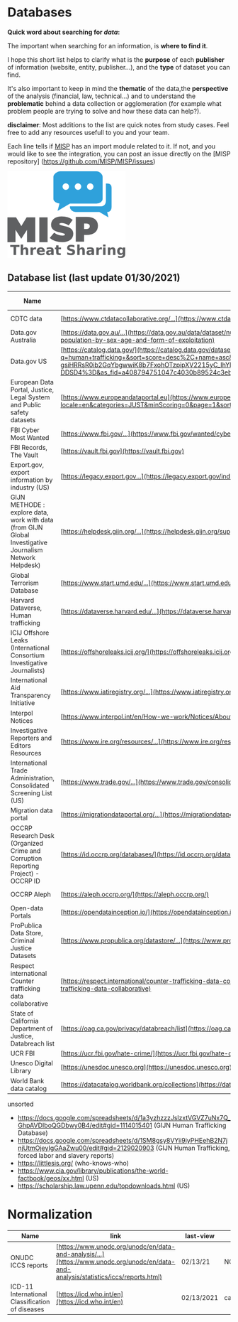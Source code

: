
# Databases

**Quick word about searching for *data*:**

The important when searching for an information, is **where to find it**. 

I hope this short list helps to clarify what is the **purpose** of each **publisher** of information (website, entity, publisher...), and the **type** of dataset you can find.

It's also important to keep in mind the **thematic** of the data,the **perspective** of the analysis (financial, law, technical...) and to understand the **problematic** behind a data collection or agglomeration (for example what problem people are trying to solve and how these data can help?).


**disclaimer**: Most additions to the list are quick notes from study cases. Feel free to add any resources usefull to you and your team. 

Each line tells if [MISP](https://github.com/MISP/MISP) has an import module related to it. If not, and you would like to see the integration, you can post an issue directly on the [MISP repository] (https://github.com/MISP/MISP/issues)

![misp logo](https://raw.githubusercontent.com/C00kie-/ORCRI/master/sources/image/misp-logo.png)

## Database list (last update 01/30/2021)
 
|Name|link|last-view|label|MISP module|
|-|-|-|-|-|
|CDTC data|[https://www.ctdatacollaborative.org/...](https://www.ctdatacollaborative.org/download-global-dataset)|02/12/2021| Human trafficking|
|Data.gov Australia|[https://data.gov.au/...](https://data.gov.au/data/dataset/number-of-victims-of-human-trafficking-per-100-000-population-by-sex-age-and-form-of-exploitation)|02/12/2021| Human trafficking|
|Data.gov US|[https://catalog.data.gov/](https://catalog.data.gov/dataset?q=human+trafficking+&sort=score+desc%2C+name+asc&as_sfid=AAAAAAWPffZ7pi1Wrm4jeh4vlWtQU_Dz4XOBhu4-gsiHRRsR0ib2GqYbgwwiK8b7FxohOTzpipXV2215yC_IhYbtpvpMF5wXHve63ozrL983X0bu14FSP6CeEtZL5tVq5-DDSD4%3D&as_fid=a408794751047c4030b89524c3ebed25245aaebd)|02/12/2021|Human trafficking, child labor|
|European Data Portal, Justice, Legal System and Public safety datasets |[https://www.europeandataportal.eu](https://www.europeandataportal.eu/data/datasets?locale=en&categories=JUST&minScoring=0&page=1&sort=relevance%2Bdesc)|01/30/2021|justice, public safety||
|FBI Cyber Most Wanted | [https://www.fbi.gov/...](https://www.fbi.gov/wanted/cyber)| 01/30/2021 | law enforcement ||
|FBI Records, The Vault | [https://vault.fbi.gov](https://vault.fbi.gov) | 01/30/2021 |law enforcement||
|Export.gov, export information by industry (US) |[https://legacy.export.gov...](https://legacy.export.gov/industries) | 01/30/2021|export||
|GIJN METHODE : explore data, work with data (from GIJN Global Investigative Journalism Network Helpdesk)|[https://helpdesk.gijn.org/...](https://helpdesk.gijn.org/support/solutions/articles/14000036505-data-journalism) |01/30/2021|journalism||
|Global Terrorism Database |[https://www.start.umd.edu/...](https://www.start.umd.edu/gtd/search/Results.aspx?search=&sa.x=54&sa.y=3)|02/20/2021|Terrorism|
|Harvard Dataverse, Human trafficking|[https://dataverse.harvard.edu/...](https://dataverse.harvard.edu/dataset.xhtml?persistentId=doi:10.7910/DVN/23612)| 02/12/2021| Human trafficking|
|ICIJ Offshore Leaks (International Consortium Investigative Journalists) |[https://offshoreleaks.icij.org/](https://offshoreleaks.icij.org/)|01/30/2021|leak||
|International Aid Transparency Initiative |[https://www.iatiregistry.org/...](https://www.iatiregistry.org/publisher) |01/30/2021|||
|Interpol Notices | [https://www.interpol.int/en/How-we-work/Notices/About-Notices](https://www.interpol.int/...) | 01/30/2021 | law enforcement||
|Investigative Reporters and Editors Resources|[https://www.ire.org/resources/...](https://www.ire.org/resources/)| 01/30/2021|||
|International Trade Administration, Consolidated Screening List (US) |[https://www.trade.gov/...](https://www.trade.gov/consolidated-screening-list)| 01/30/2021| trade ||
|Migration data portal|[https://migrationdataportal.org/...](https://migrationdataportal.org/themes/human-trafficking)|02/12/2021|Human trafficking|
|OCCRP Research Desk (Organized Crime and Corruption Reporting Project) - OCCRP ID| [https://id.occrp.org/databases/](https://id.occrp.org/databases/) |01/30/2021|corruption, crime||
|OCCRP Aleph | [https://aleph.occrp.org/](https://aleph.occrp.org/) |01/30/2021 |corruption, crime||
|Open-data Portals |[https://opendatainception.io/](https://opendatainception.io/)| 01/30/2021|||
|ProPublica Data Store, Criminal Justice Datasets |[https://www.propublica.org/datastore/...](https://www.propublica.org/datastore/datasets/criminal-justice) | 01/30/2021|justice, crime||
|Respect international Counter trafficking data collaborative|[https://respect.international/counter-trafficking-data-collaborative/](https://respect.international/counter-trafficking-data-collaborative)|02/12/2021| Human trafficking|
|State of California Department of Justice, Databreach list |[https://oag.ca.gov/privacy/databreach/list](https://oag.ca.gov/privacy/databreach/list)| 01/30/2021 | databreach||
|UCR FBI|[https://ucr.fbi.gov/hate-crime/](https://ucr.fbi.gov/hate-crime)|02/12/2021|Hate crime||
|Unesco Digital Library |[https://unesdoc.unesco.org](https://unesdoc.unesco.org) | 01/30/2021 |||
|World Bank data catalog | [https://datacatalog.worldbank.org/collections](https://datacatalog.worldbank.org/collections)| 01/30/2021 |||



unsorted
- https://docs.google.com/spreadsheets/d/1a3yzhzzzJslzxtVGVZ7uNx7Q_GhpAVDIboQGDbwy0B4/edit#gid=1114015401 (GIJN Human Trafficking Database)
- https://docs.google.com/spreadsheets/d/1SM8gsy8VYii9iyPHEehB2N7jnjUtmOjeyIgGAaZwu00/edit#gid=2129020903 (GIJN Human Trafficking, forced labor and slavery reports)
- https://littlesis.org/ (who-knows-who)
- https://www.cia.gov/library/publications/the-world-factbook/geos/xx.html (US)
- https://scholarship.law.upenn.edu/topdownloads.html (US)

# Normalization

|Name|link|last-view|label|MISP|
|-|-|-|-|-|
|ONUDC ICCS reports|[https://www.unodc.org/unodc/en/data-and-analysis/...](https://www.unodc.org/unodc/en/data-and-analysis/statistics/iccs/reports.html)|02/13/21|NOMENCLATURE|OBJECT TEMPLATE OR TAXONOMY|
|ICD-11 International Classification of diseases|[https://icd.who.int/en](https://icd.who.int/en)|02/13/2021|cause of death|

